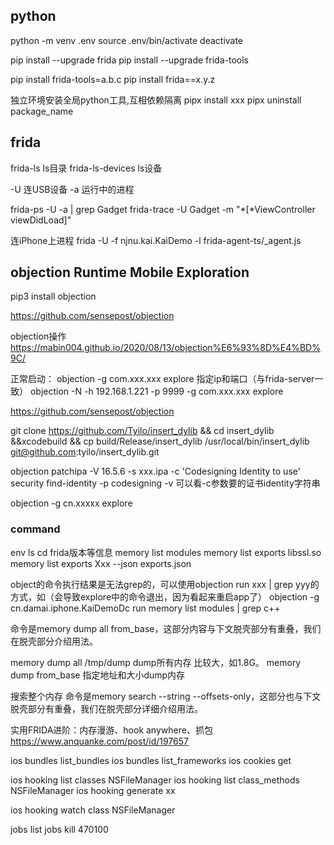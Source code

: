 ## python

python -m venv .env
source .env/bin/activate
deactivate

pip install --upgrade frida
pip install --upgrade frida-tools

pip install frida-tools=a.b.c
pip install frida==x.y.z

独立环境安装全局python工具,互相依赖隔离
pipx install xxx
pipx uninstall package_name

## frida
frida-ls ls目录
frida-ls-devices ls设备

-U 连USB设备
-a 运行中的进程

frida-ps -U -a | grep Gadget
frida-trace -U Gadget -m "*[*ViewController viewDidLoad]"

连iPhone上进程
frida -U -f njnu.kai.KaiDemo -l frida-agent-ts/_agent.js

## objection Runtime Mobile Exploration
pip3 install objection

https://github.com/sensepost/objection

objection操作
https://mabin004.github.io/2020/08/13/objection%E6%93%8D%E4%BD%9C/

正常启动：
objection -g com.xxx.xxx explore
指定ip和端口（与frida-server一致）
objection -N -h 192.168.1.221 -p 9999 -g com.xxx.xxx explore


https://github.com/sensepost/objection

git clone https://github.com/Tyilo/insert_dylib && cd insert_dylib &&xcodebuild && cp build/Release/insert_dylib /usr/local/bin/insert_dylib
git@github.com:tyilo/insert_dylib.git

objection patchipa -V 16.5.6 -s xxx.ipa -c 'Codesigning Identity to use'
security find-identity -p codesigning -v 可以看-c参数要的证书identity字符串

objection -g cn.xxxxx explore

### command
env
ls cd 
frida版本等信息
memory list modules
memory list exports libssl.so
memory list exports Xxx --json exports.json

object的命令执行结果是无法grep的，可以使用objection run xxx | grep yyy的方式，如（会导致explore中的命令退出，因为看起来重启app了）
objection -g cn.damai.iphone.KaiDemoDc run memory list modules | grep c++

命令是memory dump all from_base，这部分内容与下文脱壳部分有重叠，我们在脱壳部分介绍用法。

memory dump all /tmp/dump dump所有内存
比较大，如1.8G。
memory dump from_base 指定地址和大小dump内存


搜索整个内存
命令是memory search --string --offsets-only，这部分也与下文脱壳部分有重叠，我们在脱壳部分详细介绍用法。

实用FRIDA进阶：内存漫游、hook anywhere、抓包
https://www.anquanke.com/post/id/197657

ios bundles list_bundles
ios bundles list_frameworks
ios cookies get

ios hooking list classes NSFileManager
ios hooking list class_methods NSFileManager
ios hooking generate xx

ios hooking watch class NSFileManager

jobs list
jobs kill 470100

